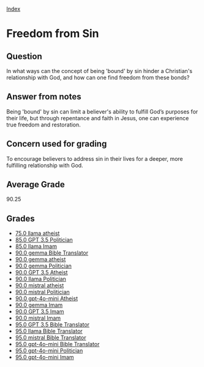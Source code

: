 
[Index](../index.md)
# Freedom from Sin
## Question
In what ways can the concept of being 'bound' by sin hinder a Christian's relationship with God, and how can one find freedom from these bonds?

## Answer from notes
Being 'bound' by sin can limit a believer's ability to fulfill God’s purposes for their life, but through repentance and faith in Jesus, one can experience true freedom and restoration.

## Concern used for grading
To encourage believers to address sin in their lives for a deeper, more fulfilling relationship with God.

## Average Grade
90.25

## Grades
 * [75.0 llama atheist](../answers/llama_atheist/Freedom_from_Sin.md)
 * [85.0 GPT 3.5 Politician](../answers/GPT_3.5_Politician/Freedom_from_Sin.md)
 * [85.0 llama Imam](../answers/llama_Imam/Freedom_from_Sin.md)
 * [90.0 gemma Bible Translator](../answers/gemma_Bible_Translator/Freedom_from_Sin.md)
 * [90.0 gemma atheist](../answers/gemma_atheist/Freedom_from_Sin.md)
 * [90.0 gemma Politician](../answers/gemma_Politician/Freedom_from_Sin.md)
 * [90.0 GPT 3.5 Atheist](../answers/GPT_3.5_Atheist/Freedom_from_Sin.md)
 * [90.0 llama Politician](../answers/llama_Politician/Freedom_from_Sin.md)
 * [90.0 mistral atheist](../answers/mistral_atheist/Freedom_from_Sin.md)
 * [90.0 mistral Politician](../answers/mistral_Politician/Freedom_from_Sin.md)
 * [90.0 gpt-4o-mini Atheist](../answers/gpt-4o-mini_Atheist/Freedom_from_Sin.md)
 * [90.0 gemma Imam](../answers/gemma_Imam/Freedom_from_Sin.md)
 * [90.0 GPT 3.5 Imam](../answers/GPT_3.5_Imam/Freedom_from_Sin.md)
 * [90.0 mistral Imam](../answers/mistral_Imam/Freedom_from_Sin.md)
 * [95.0 GPT 3.5 Bible Translator](../answers/GPT_3.5_Bible_Translator/Freedom_from_Sin.md)
 * [95.0 llama Bible Translator](../answers/llama_Bible_Translator/Freedom_from_Sin.md)
 * [95.0 mistral Bible Translator](../answers/mistral_Bible_Translator/Freedom_from_Sin.md)
 * [95.0 gpt-4o-mini Bible Translator](../answers/gpt-4o-mini_Bible_Translator/Freedom_from_Sin.md)
 * [95.0 gpt-4o-mini Politician](../answers/gpt-4o-mini_Politician/Freedom_from_Sin.md)
 * [95.0 gpt-4o-mini Imam](../answers/gpt-4o-mini_Imam/Freedom_from_Sin.md)
